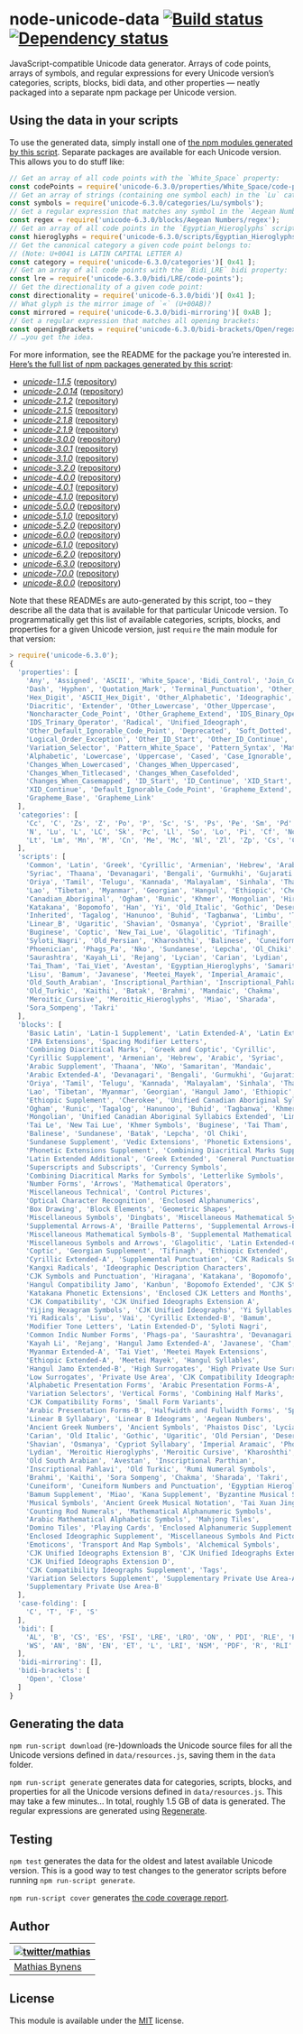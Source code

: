 # node-unicode-data [![Build status](https://travis-ci.org/mathiasbynens/node-unicode-data.svg?branch=master)](https://travis-ci.org/mathiasbynens/node-unicode-data) [![Dependency status](https://gemnasium.com/mathiasbynens/node-unicode-data.svg)](https://gemnasium.com/mathiasbynens/node-unicode-data)

JavaScript-compatible Unicode data generator. Arrays of code points, arrays of symbols, and regular expressions for every Unicode version’s categories, scripts, blocks, bidi data, and other properties — neatly packaged into a separate npm package per Unicode version.

## Using the data in your scripts

To use the generated data, simply install one of [the npm modules generated by this script](https://npmjs.org/browse/keyword/unicode-data). Separate packages are available for each Unicode version. This allows you to do stuff like:

```js
// Get an array of all code points with the `White_Space` property:
const codePoints = require('unicode-6.3.0/properties/White_Space/code-points');
// Get an array of strings (containing one symbol each) in the `Lu` category:
const symbols = require('unicode-6.3.0/categories/Lu/symbols');
// Get a regular expression that matches any symbol in the `Aegean Numbers` block:
const regex = require('unicode-6.3.0/blocks/Aegean Numbers/regex');
// Get an array of all code points in the `Egyptian_Hieroglyphs` script:
const hieroglyphs = require('unicode-6.3.0/scripts/Egyptian_Hieroglyphs/code-points');
// Get the canonical category a given code point belongs to:
// (Note: U+0041 is LATIN CAPITAL LETTER A)
const category = require('unicode-6.3.0/categories')[ 0x41 ];
// Get an array of all code points with the `Bidi_LRE` bidi property:
const lre = require('unicode-6.3.0/bidi/LRE/code-points');
// Get the directionality of a given code point:
const directionality = require('unicode-6.3.0/bidi')[ 0x41 ];
// What glyph is the mirror image of `«` (U+00AB)?
const mirrored = require('unicode-6.3.0/bidi-mirroring')[ 0xAB ];
// Get a regular expression that matches all opening brackets:
const openingBrackets = require('unicode-6.3.0/bidi-brackets/Open/regex');
// …you get the idea.
```

For more information, see the README for the package you’re interested in. [Here’s the full list of npm packages generated by this script](https://npmjs.org/browse/keyword/unicode-data):

* [_unicode-1.1.5_](https://npmjs.org/package/unicode-1.1.5#readme) ([repository](https://github.com/mathiasbynens/unicode-1.1.5#readme))
* [_unicode-2.0.14_](https://npmjs.org/package/unicode-2.0.14#readme) ([repository](https://github.com/mathiasbynens/unicode-2.0.14#readme))
* [_unicode-2.1.2_](https://npmjs.org/package/unicode-2.1.2#readme) ([repository](https://github.com/mathiasbynens/unicode-2.1.2#readme))
* [_unicode-2.1.5_](https://npmjs.org/package/unicode-2.1.5#readme) ([repository](https://github.com/mathiasbynens/unicode-2.1.5#readme))
* [_unicode-2.1.8_](https://npmjs.org/package/unicode-2.1.8#readme) ([repository](https://github.com/mathiasbynens/unicode-2.1.8#readme))
* [_unicode-2.1.9_](https://npmjs.org/package/unicode-2.1.9#readme) ([repository](https://github.com/mathiasbynens/unicode-2.1.9#readme))
* [_unicode-3.0.0_](https://npmjs.org/package/unicode-3.0.0#readme) ([repository](https://github.com/mathiasbynens/unicode-3.0.0#readme))
* [_unicode-3.0.1_](https://npmjs.org/package/unicode-3.0.1#readme) ([repository](https://github.com/mathiasbynens/unicode-3.0.1#readme))
* [_unicode-3.1.0_](https://npmjs.org/package/unicode-3.1.0#readme) ([repository](https://github.com/mathiasbynens/unicode-3.1.0#readme))
* [_unicode-3.2.0_](https://npmjs.org/package/unicode-3.2.0#readme) ([repository](https://github.com/mathiasbynens/unicode-3.2.0#readme))
* [_unicode-4.0.0_](https://npmjs.org/package/unicode-4.0.0#readme) ([repository](https://github.com/mathiasbynens/unicode-4.0.0#readme))
* [_unicode-4.0.1_](https://npmjs.org/package/unicode-4.0.1#readme) ([repository](https://github.com/mathiasbynens/unicode-4.0.1#readme))
* [_unicode-4.1.0_](https://npmjs.org/package/unicode-4.1.0#readme) ([repository](https://github.com/mathiasbynens/unicode-4.1.0#readme))
* [_unicode-5.0.0_](https://npmjs.org/package/unicode-5.0.0#readme) ([repository](https://github.com/mathiasbynens/unicode-5.0.0#readme))
* [_unicode-5.1.0_](https://npmjs.org/package/unicode-5.1.0#readme) ([repository](https://github.com/mathiasbynens/unicode-5.1.0#readme))
* [_unicode-5.2.0_](https://npmjs.org/package/unicode-5.2.0#readme) ([repository](https://github.com/mathiasbynens/unicode-5.2.0#readme))
* [_unicode-6.0.0_](https://npmjs.org/package/unicode-6.0.0#readme) ([repository](https://github.com/mathiasbynens/unicode-6.0.0#readme))
* [_unicode-6.1.0_](https://npmjs.org/package/unicode-6.1.0#readme) ([repository](https://github.com/mathiasbynens/unicode-6.1.0#readme))
* [_unicode-6.2.0_](https://npmjs.org/package/unicode-6.2.0#readme) ([repository](https://github.com/mathiasbynens/unicode-6.2.0#readme))
* [_unicode-6.3.0_](https://npmjs.org/package/unicode-6.3.0#readme) ([repository](https://github.com/mathiasbynens/unicode-6.3.0#readme))
* [_unicode-7.0.0_](https://npmjs.org/package/unicode-7.0.0#readme) ([repository](https://github.com/mathiasbynens/unicode-7.0.0#readme))
* [_unicode-8.0.0_](https://npmjs.org/package/unicode-8.0.0#readme) ([repository](https://github.com/mathiasbynens/unicode-8.0.0#readme))

Note that these READMEs are auto-generated by this script, too – they describe all the data that is available for that particular Unicode version. To programmatically get this list of available categories, scripts, blocks, and properties for a given Unicode version, just `require` the main module for that version:

```js
> require('unicode-6.3.0');
{
  'properties': [
    'Any', 'Assigned', 'ASCII', 'White_Space', 'Bidi_Control', 'Join_Control',
    'Dash', 'Hyphen', 'Quotation_Mark', 'Terminal_Punctuation', 'Other_Math',
    'Hex_Digit', 'ASCII_Hex_Digit', 'Other_Alphabetic', 'Ideographic',
    'Diacritic', 'Extender', 'Other_Lowercase', 'Other_Uppercase',
    'Noncharacter_Code_Point', 'Other_Grapheme_Extend', 'IDS_Binary_Operator',
    'IDS_Trinary_Operator', 'Radical', 'Unified_Ideograph',
    'Other_Default_Ignorable_Code_Point', 'Deprecated', 'Soft_Dotted',
    'Logical_Order_Exception', 'Other_ID_Start', 'Other_ID_Continue', 'STerm',
    'Variation_Selector', 'Pattern_White_Space', 'Pattern_Syntax', 'Math',
    'Alphabetic', 'Lowercase', 'Uppercase', 'Cased', 'Case_Ignorable',
    'Changes_When_Lowercased', 'Changes_When_Uppercased',
    'Changes_When_Titlecased', 'Changes_When_Casefolded',
    'Changes_When_Casemapped', 'ID_Start', 'ID_Continue', 'XID_Start',
    'XID_Continue', 'Default_Ignorable_Code_Point', 'Grapheme_Extend',
    'Grapheme_Base', 'Grapheme_Link'
  ],
  'categories': [
    'Cc', 'C', 'Zs', 'Z', 'Po', 'P', 'Sc', 'S', 'Ps', 'Pe', 'Sm', 'Pd', 'Nd',
    'N', 'Lu', 'L', 'LC', 'Sk', 'Pc', 'Ll', 'So', 'Lo', 'Pi', 'Cf', 'No', 'Pf',
    'Lt', 'Lm', 'Mn', 'M', 'Cn', 'Me', 'Mc', 'Nl', 'Zl', 'Zp', 'Cs', 'Co'
  ],
  'scripts': [
    'Common', 'Latin', 'Greek', 'Cyrillic', 'Armenian', 'Hebrew', 'Arabic',
    'Syriac', 'Thaana', 'Devanagari', 'Bengali', 'Gurmukhi', 'Gujarati',
    'Oriya', 'Tamil', 'Telugu', 'Kannada', 'Malayalam', 'Sinhala', 'Thai',
    'Lao', 'Tibetan', 'Myanmar', 'Georgian', 'Hangul', 'Ethiopic', 'Cherokee',
    'Canadian_Aboriginal', 'Ogham', 'Runic', 'Khmer', 'Mongolian', 'Hiragana',
    'Katakana', 'Bopomofo', 'Han', 'Yi', 'Old_Italic', 'Gothic', 'Deseret',
    'Inherited', 'Tagalog', 'Hanunoo', 'Buhid', 'Tagbanwa', 'Limbu', 'Tai_Le',
    'Linear_B', 'Ugaritic', 'Shavian', 'Osmanya', 'Cypriot', 'Braille',
    'Buginese', 'Coptic', 'New_Tai_Lue', 'Glagolitic', 'Tifinagh',
    'Syloti_Nagri', 'Old_Persian', 'Kharoshthi', 'Balinese', 'Cuneiform',
    'Phoenician', 'Phags_Pa', 'Nko', 'Sundanese', 'Lepcha', 'Ol_Chiki', 'Vai',
    'Saurashtra', 'Kayah_Li', 'Rejang', 'Lycian', 'Carian', 'Lydian', 'Cham',
    'Tai_Tham', 'Tai_Viet', 'Avestan', 'Egyptian_Hieroglyphs', 'Samaritan',
    'Lisu', 'Bamum', 'Javanese', 'Meetei_Mayek', 'Imperial_Aramaic',
    'Old_South_Arabian', 'Inscriptional_Parthian', 'Inscriptional_Pahlavi',
    'Old_Turkic', 'Kaithi', 'Batak', 'Brahmi', 'Mandaic', 'Chakma',
    'Meroitic_Cursive', 'Meroitic_Hieroglyphs', 'Miao', 'Sharada',
    'Sora_Sompeng', 'Takri'
  ],
  'blocks': [
    'Basic Latin', 'Latin-1 Supplement', 'Latin Extended-A', 'Latin Extended-B',
    'IPA Extensions', 'Spacing Modifier Letters',
    'Combining Diacritical Marks', 'Greek and Coptic', 'Cyrillic',
    'Cyrillic Supplement', 'Armenian', 'Hebrew', 'Arabic', 'Syriac',
    'Arabic Supplement', 'Thaana', 'NKo', 'Samaritan', 'Mandaic',
    'Arabic Extended-A', 'Devanagari', 'Bengali', 'Gurmukhi', 'Gujarati',
    'Oriya', 'Tamil', 'Telugu', 'Kannada', 'Malayalam', 'Sinhala', 'Thai',
    'Lao', 'Tibetan', 'Myanmar', 'Georgian', 'Hangul Jamo', 'Ethiopic',
    'Ethiopic Supplement', 'Cherokee', 'Unified Canadian Aboriginal Syllabics',
    'Ogham', 'Runic', 'Tagalog', 'Hanunoo', 'Buhid', 'Tagbanwa', 'Khmer',
    'Mongolian', 'Unified Canadian Aboriginal Syllabics Extended', 'Limbu',
    'Tai Le', 'New Tai Lue', 'Khmer Symbols', 'Buginese', 'Tai Tham',
    'Balinese', 'Sundanese', 'Batak', 'Lepcha', 'Ol Chiki',
    'Sundanese Supplement', 'Vedic Extensions', 'Phonetic Extensions',
    'Phonetic Extensions Supplement', 'Combining Diacritical Marks Supplement',
    'Latin Extended Additional', 'Greek Extended', 'General Punctuation',
    'Superscripts and Subscripts', 'Currency Symbols',
    'Combining Diacritical Marks for Symbols', 'Letterlike Symbols',
    'Number Forms', 'Arrows', 'Mathematical Operators',
    'Miscellaneous Technical', 'Control Pictures',
    'Optical Character Recognition', 'Enclosed Alphanumerics',
    'Box Drawing', 'Block Elements', 'Geometric Shapes',
    'Miscellaneous Symbols', 'Dingbats', 'Miscellaneous Mathematical Symbols-A',
    'Supplemental Arrows-A', 'Braille Patterns', 'Supplemental Arrows-B',
    'Miscellaneous Mathematical Symbols-B', 'Supplemental Mathematical Operators',
    'Miscellaneous Symbols and Arrows', 'Glagolitic', 'Latin Extended-C',
    'Coptic', 'Georgian Supplement', 'Tifinagh', 'Ethiopic Extended',
    'Cyrillic Extended-A', 'Supplemental Punctuation', 'CJK Radicals Supplement',
    'Kangxi Radicals', 'Ideographic Description Characters',
    'CJK Symbols and Punctuation', 'Hiragana', 'Katakana', 'Bopomofo',
    'Hangul Compatibility Jamo', 'Kanbun', 'Bopomofo Extended', 'CJK Strokes',
    'Katakana Phonetic Extensions', 'Enclosed CJK Letters and Months',
    'CJK Compatibility', 'CJK Unified Ideographs Extension A',
    'Yijing Hexagram Symbols', 'CJK Unified Ideographs', 'Yi Syllables',
    'Yi Radicals', 'Lisu', 'Vai', 'Cyrillic Extended-B', 'Bamum',
    'Modifier Tone Letters', 'Latin Extended-D', 'Syloti Nagri',
    'Common Indic Number Forms', 'Phags-pa', 'Saurashtra', 'Devanagari Extended',
    'Kayah Li', 'Rejang', 'Hangul Jamo Extended-A', 'Javanese', 'Cham',
    'Myanmar Extended-A', 'Tai Viet', 'Meetei Mayek Extensions',
    'Ethiopic Extended-A', 'Meetei Mayek', 'Hangul Syllables',
    'Hangul Jamo Extended-B', 'High Surrogates', 'High Private Use Surrogates',
    'Low Surrogates', 'Private Use Area', 'CJK Compatibility Ideographs',
    'Alphabetic Presentation Forms', 'Arabic Presentation Forms-A',
    'Variation Selectors', 'Vertical Forms', 'Combining Half Marks',
    'CJK Compatibility Forms', 'Small Form Variants',
    'Arabic Presentation Forms-B', 'Halfwidth and Fullwidth Forms', 'Specials',
    'Linear B Syllabary', 'Linear B Ideograms', 'Aegean Numbers',
    'Ancient Greek Numbers', 'Ancient Symbols', 'Phaistos Disc', 'Lycian',
    'Carian', 'Old Italic', 'Gothic', 'Ugaritic', 'Old Persian', 'Deseret',
    'Shavian', 'Osmanya', 'Cypriot Syllabary', 'Imperial Aramaic', 'Phoenician',
    'Lydian', 'Meroitic Hieroglyphs', 'Meroitic Cursive', 'Kharoshthi',
    'Old South Arabian', 'Avestan', 'Inscriptional Parthian',
    'Inscriptional Pahlavi', 'Old Turkic', 'Rumi Numeral Symbols',
    'Brahmi', 'Kaithi', 'Sora Sompeng', 'Chakma', 'Sharada', 'Takri',
    'Cuneiform', 'Cuneiform Numbers and Punctuation', 'Egyptian Hieroglyphs',
    'Bamum Supplement', 'Miao', 'Kana Supplement', 'Byzantine Musical Symbols',
    'Musical Symbols', 'Ancient Greek Musical Notation', 'Tai Xuan Jing Symbols',
    'Counting Rod Numerals', 'Mathematical Alphanumeric Symbols',
    'Arabic Mathematical Alphabetic Symbols', 'Mahjong Tiles',
    'Domino Tiles', 'Playing Cards', 'Enclosed Alphanumeric Supplement',
    'Enclosed Ideographic Supplement', 'Miscellaneous Symbols And Pictographs',
    'Emoticons', 'Transport And Map Symbols', 'Alchemical Symbols',
    'CJK Unified Ideographs Extension B', 'CJK Unified Ideographs Extension C',
    'CJK Unified Ideographs Extension D',
    'CJK Compatibility Ideographs Supplement', 'Tags',
    'Variation Selectors Supplement', 'Supplementary Private Use Area-A',
    'Supplementary Private Use Area-B'
  ],
  'case-folding': [
    'C', 'T', 'F', 'S'
  ],
  'bidi': [
    'AL', 'B', 'CS', 'ES', 'FSI', 'LRE', 'LRO', 'ON', ' PDI', 'RLE', 'RLO',
    'WS', 'AN', 'BN', 'EN', 'ET', 'L', 'LRI', 'NSM', 'PDF', 'R', 'RLI', 'S'
  ],
  'bidi-mirroring': [],
  'bidi-brackets': [
    'Open', 'Close'
  ]
}
```

## Generating the data

`npm run-script download` (re-)downloads the Unicode source files for all the Unicode versions defined in `data/resources.js`, saving them in the `data` folder.

`npm run-script generate` generates data for categories, scripts, blocks, and properties for all the Unicode versions defined in `data/resources.js`. This may take a few minutes… In total, roughly 1.5 GB of data is generated. The regular expressions are generated using [Regenerate](https://mths.be/regenerate).

## Testing

`npm test` generates the data for the oldest and latest available Unicode version. This is a good way to test changes to the generator scripts before running `npm run-script generate`.

`npm run-script cover` generates [the code coverage report](http://rawgithub.com/mathiasbynens/node-unicode-data/master/coverage/index.html).

## Author

| [![twitter/mathias](https://gravatar.com/avatar/24e08a9ea84deb17ae121074d0f17125?s=70)](https://twitter.com/mathias "Follow @mathias on Twitter") |
|---|
| [Mathias Bynens](https://mathiasbynens.be/) |

## License

This module is available under the [MIT](https://mths.be/mit) license.
